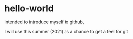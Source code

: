 # hello-world
intended to introduce myself to github,
<p>I will use this summer (2021) as a chance to get a feel for git</p>
